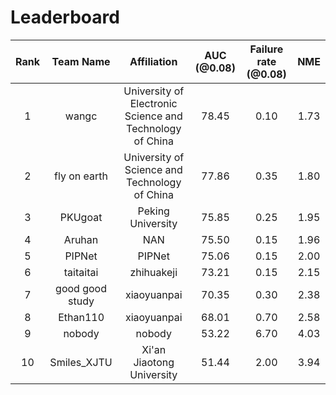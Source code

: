 # Leaderboard
| Rank | Team Name | Affiliation | AUC (@0.08) | Failure rate (@0.08) | NME |
|:----:| :----:| :----:| :----: | :----:| :----:|
|1| wangc | University of Electronic Science and Technology of China | 78.45 | 0.10 | 1.73 |
|2| fly on earth | University of Science and Technology of China | 77.86 | 0.35 | 1.80 |
|3| PKUgoat | Peking University | 75.85 | 0.25 | 1.95 |
|4| Aruhan | NAN | 75.50 | 0.15 | 1.96 |
|5| PIPNet | PIPNet | 75.06 | 0.15 | 2.00 |
|6| taitaitai | zhihuakeji | 73.21 | 0.15 | 2.15 |
|7| good good study | xiaoyuanpai | 70.35 | 0.30 | 2.38 |
|8| Ethan110 | xiaoyuanpai | 68.01 | 0.70 | 2.58 |
|9| nobody | nobody | 53.22 | 6.70 | 4.03 |
|10| Smiles_XJTU | Xi'an Jiaotong University | 51.44 | 2.00 | 3.94 |